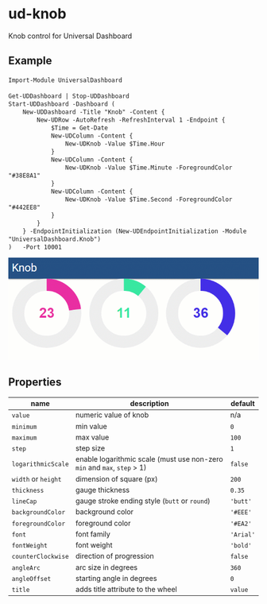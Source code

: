 # ud-knob
Knob control for Universal Dashboard

## Example 

```
Import-Module UniversalDashboard 

Get-UDDashboard | Stop-UDDashboard
Start-UDDashboard -Dashboard (
    New-UDDashboard -Title "Knob" -Content {
        New-UDRow -AutoRefresh -RefreshInterval 1 -Endpoint {
            $Time = Get-Date
            New-UDColumn -Content {
                New-UDKnob -Value $Time.Hour
            }
            New-UDColumn -Content {
                New-UDKnob -Value $Time.Minute -ForegroundColor "#38E8A1"
            }
            New-UDColumn -Content {
                New-UDKnob -Value $Time.Second -ForegroundColor "#442EE8"
            }
        }        
    } -EndpointInitialization (New-UDEndpointInitialization -Module "UniversalDashboard.Knob") 
)   -Port 10001
```

![](.\images\knob.gif)

## Properties
| name | description | default |
|------|-------------|---------|
|`value`|numeric value of knob|n/a|
|`minimum`|min value|`0`|
|`maximum`|max value|`100`|
|`step`|step size|`1`|
|`logarithmicScale`|enable logarithmic scale (must use non-zero `min` and `max`, `step` > 1)|`false`|
|`width` or `height`|dimension of square (px)|`200`|
|`thickness`|gauge thickness|`0.35`|
|`lineCap`|gauge stroke ending style (`butt` or `round`)|`'butt'`|
|`backgroundColor`|background color|`'#EEE'`|
|`foregroundColor`|foreground color|`'#EA2'`|
|`font`|font family|`'Arial'`|
|`fontWeight`|font weight|`'bold'`|
|`counterClockwise`|direction of progression|`false`|
|`angleArc`|arc size in degrees|`360`|
|`angleOffset`|starting angle in degrees|`0`|
|`title`|adds title attribute to the wheel|`value`|